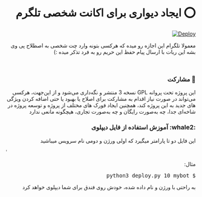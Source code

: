 <h1 style="text-align: right;direction: rtl;" dir="rtl">⭕️ ایجاد دیواری برای اکانت شخصی تلگرم</h1>
<div align="right">
<a href="https://heroku.com/deploy">
  <img src="https://www.herokucdn.com/deploy/button.svg" alt="Deploy">
</a>
  </div>
<p style="text-align: right;direction: rtl;" dir="rtl">معمولا تلگرام این اجازه رو میده که هرکسی بتونه وارد چت شخصی به اصطلاح پی وی بشه این ربات با ارسال پیام حفظ این حریم رو
  به فرد تذکر میده :)</p>
<br>

<h3 dir="rtl" style="text-align: right;direction: rtl;">🤝 مشارکت</h3>
<p dir="rtl" style="text-align: right;direction: rtl;">این پروژه تحت پروانه GPL نسخه 3 منتشر و نگه‌داری می‌شود و از این‌جهت، هرکسی می‌تواند در صورت نیاز اقدام به مشارکت برای اصلاح یا بهبود یا حتی اضافه کردن ویژگی های جدید به این پروژه کند، همچنین ایجاد فورک های مختلف از پروژه و توسعه پروژه در شاخه‌ای جدا، چه به‌صورت رایگان و چه به‌صورت تجاری، هیچگونه مانعی ندارد</p>
<h3 dir="rtl" style="text-align: right;direction: rtl;">:whale2: آموزش استفاده از فایل دیپلوی</h3>
<p dir="rtl" style="text-align: right;direction: rtl;">
این فایل دو تا پارامتر میگیرد که اولی ورژن و دومی نام سرویس میباشید</p>
ٰ<p dir="rtl" style="text-align: right;direction: rtl;">مثال:
</p>
<pre dir="rtl" style="text-align: right;direction: rtl;">$ python3 deploy.py 10 mybot</pre>
<p dir="rtl" style="text-align: right;direction: rtl;">
به راحتی با ورژن و نام داده شده، خودش روی فندق برای شما دیپلوی خواهد کرد</p>

